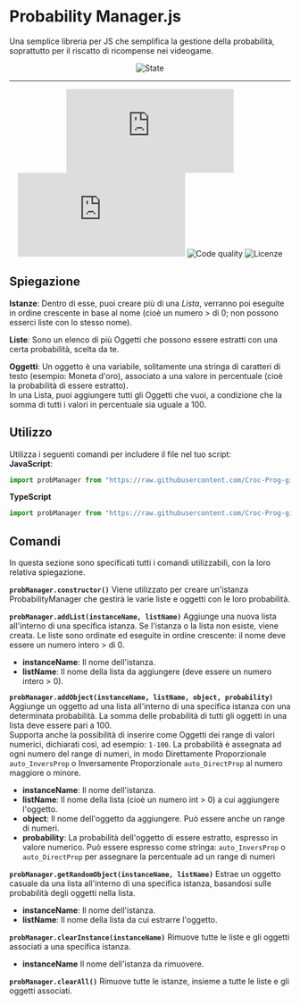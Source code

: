 # Probability Manager.js
Una semplice libreria per JS che semplifica la gestione della probabilità, soprattutto per il riscatto di ricompense nei videogame.

<div align="center">

  ![State](https://img.shields.io/badge/State%3A-Making-white?style=flat-square)
  <!-- [![CodeQL](https://github.com/Croc-Prog-github/Probability-Manager.js/actions/workflows/github-code-scanning/codeql/badge.svg?style=flat-square&branch=main)](https://github.com/Croc-Prog-github/Probability-Manager.js/actions/workflows/github-code-scanning/codeql) -->
</div>
<hr>
<div align="center">

  <!-- ![Downloads](https://img.shields.io/github/downloads/Croc-Prog-github/Probability-Manager.js/total) -->
  ![GitHub Repo stars](https://img.shields.io/github/stars/Croc-Prog-github/Probability-Manager.js?style=flat-square&color=yellow)
  ![GitHub repo size](https://img.shields.io/github/repo-size/Croc-Prog-github/Probability-Manager.js?style=flat-square)
  ![Code quality](https://img.shields.io/badge/Code%20Quality-A-lighgreen?style=flat-square)
  ![Licenze](https://img.shields.io/badge/licenze-MIT-blue?style=flat-square&link=https%3A%2F%2Fgithub.com%2FCroc-Prog-github%2FProbability-Manager.js%2Fblob%2Fmain%2FLICENSE.md)
  <!-- ![Manteined](https://img.shields.io/badge/Aggiornamenti-SI!-green) -->
  <!-- ![Contributors](https://img.shields.io/github/contributors/Croc-Prog-github/Probability-Manager.js?style=flat-square) -->
</div>

## Spiegazione
**Istanze**: Dentro di esse, puoi creare più di una *Lista*, verranno poi eseguite in ordine crescente in base al nome (cioè un numero > di 0; non possono esserci liste con lo stesso nome).

**Liste**: Sono un elenco di più Oggetti che possono essere estratti con una certa probabilità, scelta da te.

**Oggetti**: Un oggetto è una variabile, solitamente una stringa di caratteri di testo (esempio: Moneta d'oro), associato a una valore in percentuale (cioè la probabilità di essere estratto).<br>In una Lista, puoi aggiungere tutti gli Oggetti che vuoi, a condizione che la somma di tutti i valori in percentuale sia uguale a 100.

## Utilizzo
Utilizza i seguenti comandi per includere il file nel tuo script:<br>
**JavaScript**:
```js
import probManager from "https://raw.githubusercontent.com/Croc-Prog-github/Probability-Manager.js/main/core/Probability-Manager.js";
```

**TypeScript**
```ts
import probManager from "https://raw.githubusercontent.com/Croc-Prog-github/Probability-Manager.js/main/core/Probability-Manager.ts";
```

## Comandi
In questa sezione sono specificati tutti i comandi utilizzabili, con la loro relativa spiegazione.

**`probManager.constructor()`**
Viene utilizzato per creare un'istanza ProbabilityManager che gestirà le varie liste e oggetti con le loro probabilità.

**`probManager.addList(instanceName, listName)`**
Aggiunge una nuova lista all'interno di una specifica istanza. Se l'istanza o la lista non esiste, viene creata. Le liste sono ordinate ed eseguite in ordine crescente: il nome deve essere un numero intero > di 0.<br>
- **instanceName**: Il nome dell'istanza.<br>
- **listName**: Il nome della lista da aggiungere (deve essere un numero intero > 0).

**`probManager.addObject(instanceName, listName, object, probability)`**
Aggiunge un oggetto ad una lista all'interno di una specifica istanza con una determinata probabilità. La somma delle probabilità di tutti gli oggetti in una lista deve essere pari a 100.<br>
Supporta anche la possibilità di inserire come Oggetti dei range di valori numerici, dichiarati così, ad esempio: `1-100`. La probabilità è assegnata ad ogni numero del range di numeri, in modo Direttamente Proporzionale `auto_InversProp` o Inversamente Proporzionale `auto_DirectProp` al numero maggiore o minore.<br>
- **instanceName**: Il nome dell'istanza.<br>
- **listName**: Il nome della lista (cioè un numero int > 0) a cui aggiungere l'oggetto.<br>
- **object**: Il nome dell'oggetto da aggiungere. Può essere anche un range di numeri.<br>
- **probability**: La probabilità dell'oggetto di essere estratto, espresso in valore numerico. Può essere espresso come stringa: `auto_InversProp` o `auto_DirectProp` per assegnare la percentuale ad un range di numeri

**`probManager.getRandomObject(instanceName, listName)`**
Estrae un oggetto casuale da una lista all'interno di una specifica istanza, basandosi sulle probabilità degli oggetti nella lista.<br>
- **instanceName**: Il nome dell'istanza.<br>
- **listName**: Il nome della lista da cui estrarre l'oggetto.

**`probManager.clearInstance(instanceName)`**
Rimuove tutte le liste e gli oggetti associati a una specifica istanza.<br>
- **instanceName** Il nome dell'istanza da rimuovere.

**`probManager.clearAll()`**
Rimuove tutte le istanze, insieme a tutte le liste e gli oggetti associati.